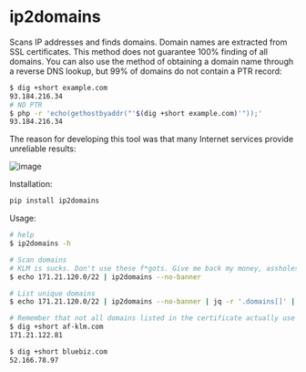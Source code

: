 # ip2domains

Scans IP addresses and finds domains. Domain names are extracted from SSL certificates. This method does not guarantee 100% finding of all domains. You can also use the method of obtaining a domain name through a reverse DNS lookup, but 99% of domains do not contain a PTR record:

```bash
$ dig +short example.com
93.184.216.34
# NO PTR
$ php -r 'echo(gethostbyaddr("'$(dig +short example.com)'"));'
93.184.216.34
```

The reason for developing this tool was that many Internet services provide unreliable results:

![image](https://github.com/s3rgeym/ip2domains/assets/12753171/d0f5728c-c9ff-480f-b830-13595b386c06)

Installation:

```bash
pip install ip2domains
```

Usage:

```bash
# help
$ ip2domains -h

# Scan domains
# KLM is sucks. Don't use these f*gots. Give me back my money, assholes!
$ echo 171.21.120.0/22 | ip2domains --no-banner

# List unique domains
$ echo 171.21.120.0/22 | ip2domains --no-banner | jq -r '.domains[]' | sort | uniq

# Remember that not all domains listed in the certificate actually use this IP
$ dig +short af-klm.com
171.21.122.81

$ dig +short bluebiz.com
52.166.78.97
```
